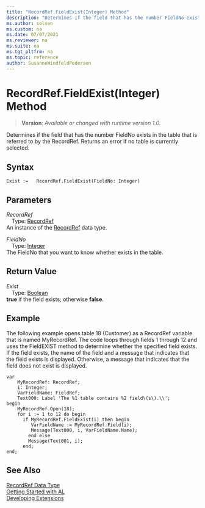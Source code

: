 ```yaml
---
title: "RecordRef.FieldExist(Integer) Method"
description: "Determines if the field that has the number FieldNo exists in the table that is referred to by the RecordRef."
ms.author: solsen
ms.custom: na
ms.date: 07/07/2021
ms.reviewer: na
ms.suite: na
ms.tgt_pltfrm: na
ms.topic: reference
author: SusanneWindfeldPedersen
---
```

[//]: # (START>DO_NOT_EDIT)
[//]: # (IMPORTANT:Do not edit any of the content between here and the END>DO_NOT_EDIT.)
[//]: # (Any modifications should be made in the .xml files in the ModernDev repo.)
# RecordRef.FieldExist(Integer) Method
> **Version**: _Available or changed with runtime version 1.0._

Determines if the field that has the number FieldNo exists in the table that is referred to by the RecordRef. Returns an error if no table is currently selected.


## Syntax
```AL
Exist :=   RecordRef.FieldExist(FieldNo: Integer)
```
## Parameters
*RecordRef*  
&emsp;Type: [RecordRef](recordref-data-type.md)  
An instance of the [RecordRef](recordref-data-type.md) data type.  

*FieldNo*  
&emsp;Type: [Integer](../integer/integer-data-type.md)  
The FieldNo that you want to know whether exists in the table.  


## Return Value
*Exist*  
&emsp;Type: [Boolean](../boolean/boolean-data-type.md)  
**true** if the field exists; otherwise **false**.


[//]: # (IMPORTANT: END>DO_NOT_EDIT)

## Example  
 The following example opens table 18 \(Customer\) as a RecordRef variable that is named MyRecordRef. The code loops through fields 1 through 12 and uses the FieldEXIST method to determine whether the specified field exists. If the field exists, the name of the field and a message that indicates that the field exists is displayed. Otherwise, a message that indicates that the field does not exist is displayed. 
  
```al
var
    MyRecordRef: RecordRef;
    i: Integer;
    VarFieldName: FieldRef;
    Text000: Label 'The %1 table contains %2 field\(s\).\\';
begin  
    MyRecordRef.Open(18);  
    for i := 1 to 12 do begin  
      if MyRecordRef.FieldExist(i) then begin  
         VarFieldName := MyRecordRef.Field(i);  
         Message(Text000, i, VarFieldName.Name);  
        end else  
        Message(Text001, i);  
      end;  
end;
```  
  

## See Also
[RecordRef Data Type](recordref-data-type.md)  
[Getting Started with AL](../../devenv-get-started.md)  
[Developing Extensions](../../devenv-dev-overview.md)